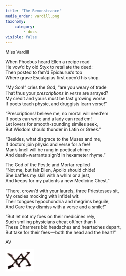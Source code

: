 ```yaml
---
title: 'The Remonstrance'
media_order: vardill.png
taxonomy:
    category:
        - docs
visible: false
---
```


<div class="author">Miss Vardill</div>

When Phoebus heard Ellen a recipe read  
He vow’d by old Styx to retaliate the deed:  
Then posted to fam’d Epidaurus’s top  
Where grave Esculapius first open’d his shop.

“My Son!” cries the God, “are you weary of trade  
That thus your *prescriptions* in *verse* are arrayed?  
My credit and yours must be fast growing worse  
If poets teach physic, and druggists learn verse!”

“Prescriptions! believe me, no mortal will need’em  
If poets can write and a lady can read’em!  
Let lovers for smooth-sounding similes seek,  
But Wisdom should thunder in Latin or Greek.”

“Besides, what disgrace to the Muses and me,  
If doctors join physic and verse for a fee!  
Man’s knell will be rung in poetical chime  
And death-warrants sign’d in hexameter rhyme.”

The God of the Pestle and Mortar replied  
“Not me, but fair Ellen, Apollo should chide!  
She baffles my skill with a whim or a jest,  
And keeps for my patients a new Medicine Chest.”

“There, crown’d with your laurels, three Priestesses sit,  
My oracles mocking with infidel wit:  
Their tongues hypochondria and megrims beguile,  
And Care they dismiss with a verse and a smile!”

“But let not my foes on their medicines rely,  
Such smiling physicians cheat oft’ner than I:  
These Charmers bid headaches and heartaches depart,  
But take for their fees — both the head and the heart!”

AV

![AV](vardill.png?resize=50)